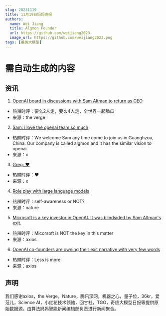 ```yaml
---
slug: 20231119
title: 11月19日妈妈晚报
authors:
  name: Wei Jiang
  title: Algmon Founder
  url: https://github.com/weijiang2023
  image_url: https://github.com/weijiang2023.png
tags: [垂类大模型]
---
```


# 需自动生成的内容
## 资讯

1. [OpenAI board in discussions with Sam Altman to return as CEO](https://www.theverge.com/2023/11/18/23967199/breaking-openai-board-in-discussions-with-sam-altman-to-return-as-ceo)
* 热辣时评：要么2人走，要么4人走，全世界一起舔瓜
* 来源：the verge

2. [Sam: i love the openai team so much](https://twitter.com/sama/status/1726099792600903681)
* 热辣时评：We welcome Sam any time come to join us in Guanghzou, China. Our company is called algmon and it has the similar vision to openai
* 来源：x

3. [Greg: ❤️](https://twitter.com/gdb/status/1726127038636196253)
* 热辣时评：❤️
* 来源：x

4. [Role play with large language models](https://www.nature.com/articles/s41586-023-06647-8)
* 热辣时评：self-awareness or NOT?
* 来源：nature

5. [Microsoft is a key investor in OpenAI. It was blindsided by Sam Altman's exit.](https://www.axios.com/2023/11/17/microsoft-openai-sam-altman-ouster)
* 热辣时评：Micorsoft is NOT the key in this matter
* 来源：axios

6. [OpenAI co-founders are owning their exit narrative with very few words](https://www.axios.com/2023/11/18/openai-sam-altman-greg-brockman-public-narrative)
* 热辣时评：Less is more
* 来源：axios

## 声明

我们感谢axios，the Verge，Nature，腾讯深网，机器之心，量子位，36kr，爱范儿，Science AI，小红花技术领袖，回甘社，TGO，奇绩大模型日报等提供原始数据源。由算法妈妈智能新闻编辑部负责进行新闻聚合。
